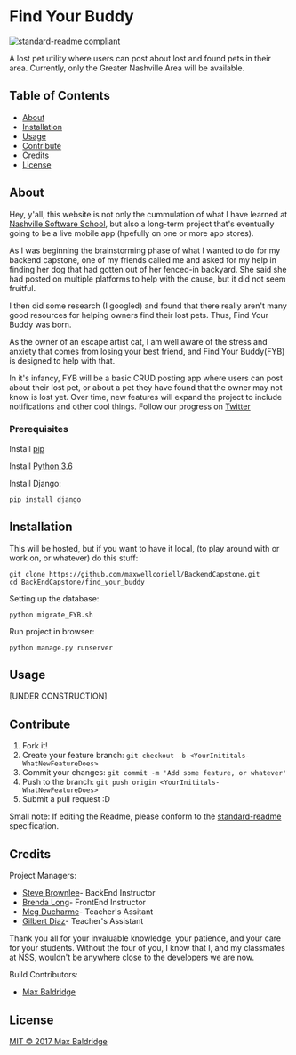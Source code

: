 # Find Your Buddy

[![standard-readme compliant](https://img.shields.io/badge/readme%20style-standard-brightgreen.svg?style=flat-square)](https://github.com/RichardLitt/standard-readme)

A lost pet utility where users can post about lost and found pets in their area. Currently, only the Greater Nashville Area will be available.

## Table of Contents

- [About](#about)
- [Installation](#installation)
- [Usage](#usage)   
- [Contribute](#contribute)
- [Credits](#credits)
- [License](#license)

## About
Hey, y'all, this website is not only the cummulation of what I have learned at [Nashville Software School](https://github.com/nashville-software-school), but also a long-term project that's eventually going to be a live mobile app (hpefully on one or more app stores).

As I was beginning the brainstorming phase of what I wanted to do for my backend capstone, one of my friends called me and asked for my help in finding her dog that had gotten out of her fenced-in backyard. She said she had posted on multiple platforms to help with the cause, but it did not seem fruitful.

I then did some research (I googled) and found that there really aren't many good resources for helping owners find their lost pets. Thus, Find Your Buddy was born.

As the owner of an escape artist cat, I am well aware of the stress and anxiety that comes from losing your best friend, and Find Your Buddy(FYB) is designed to help with that.

In it's infancy, FYB will be a basic CRUD posting app where users can post about their lost pet, or about a pet they have found that the owner may not know is lost yet. Over time, new features will expand the project to include notifications and other cool things.
Follow our progress on [Twitter]()



### Prerequisites
Install [pip](https://packaging.python.org/installing/)

Install [Python 3.6](https://www.python.org/downloads/)

Install Django:
```
pip install django
```


## Installation

This will be hosted, but if you want to have it local, (to play around with or work on, or whatever) do this stuff:

```
git clone https://github.com/maxwellcoriell/BackendCapstone.git
cd BackEndCapstone/find_your_buddy
```
Setting up the database:

```
python migrate_FYB.sh
```
Run project in browser:

```
python manage.py runserver
```



## Usage
[UNDER CONSTRUCTION]


## Contribute
1. Fork it!
2. Create your feature branch:
```git checkout -b <YourInititals-WhatNewFeatureDoes>```
3. Commit your changes:
```git commit -m 'Add some feature, or whatever'```
4. Push to the branch:
```git push origin <YourInititals-WhatNewFeatureDoes>```
5. Submit a pull request :D

Small note: If editing the Readme, please conform to the [standard-readme](https://github.com/RichardLitt/standard-readme) specification.

## Credits
Project Managers:
  * [Steve Brownlee](https://github.com/stevebrownlee)- BackEnd Instructor
  * [Brenda Long](https://github.com/brendalong)- FrontEnd Instructor
  * [Meg Ducharme](https://github.com/megducharme)- Teacher's Assitant
  * [Gilbert Diaz](https://github.com/gilbertdiaz)- Teacher's Assistant

Thank you all for your invaluable knowledge, your patience, and your care for your students. Without the four of you, I know that I, and my classmates at NSS, wouldn't be anywhere close to the developers we are now.


Build Contributors:
  * [Max Baldridge](https://github.com/MaxwellCoriell)

## License
[MIT © 2017 Max Baldridge](./LICENSE)